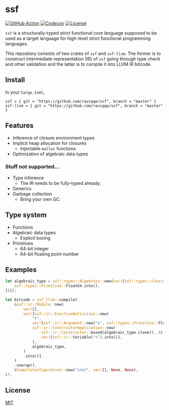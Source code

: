 # ssf

[![GitHub Action](https://img.shields.io/github/workflow/status/raviqqe/ssf/test?style=flat-square)](https://github.com/raviqqe/ssf/actions?query=workflow%3Atest)
[![Codecov](https://img.shields.io/codecov/c/github/raviqqe/ssf.svg?style=flat-square)](https://codecov.io/gh/raviqqe/ssf)
[![License](https://img.shields.io/github/license/raviqqe/ssf.svg?style=flat-square)](LICENSE)

`ssf` is a structurally-typed strict functional core language supposed to be used as a target language for high-level strict functional programming languages.

This repository consists of two crates of `ssf` and `ssf-llvm`. The former is to construct intermediate representation (IR) of `ssf` going through type check and other validation and the latter is to compile it into LLVM IR bitcode.

## Install

In your `Cargo.toml`,

```
ssf = { git = "https://github.com/raviqqe/ssf", branch = "master" }
ssf-llvm = { git = "https://github.com/raviqqe/ssf", branch = "master" }
```

## Features

- Inference of closure environment types
- Implicit heap allocation for closures
  - Injectable `malloc` functions
- Optimization of algebraic data types

### Stuff not supported...

- Type inference
  - The IR needs to be fully-typed already.
- Generics
- Garbage collection
  - Bring your own GC.

## Type system

- Functions
- Algebraic data types
  - Explicit boxing
- Primitives
  - 64-bit integer
  - 64-bit floating point number

## Examples

```rust
let algebraic_type = ssf::types::Algebraic::new(vec![ssf::types::Constructor::new(vec![
    ssf::types::Primitive::Float64.into(),
])]);

let bitcode = ssf_llvm::compile(
    &ssf::ir::Module::new(
        vec![],
        vec![ssf::ir::FunctionDefinition::new(
            "f",
            vec![ssf::ir::Argument::new("x", ssf::types::Primitive::Float64)],
            ssf::ir::ConstructorApplication::new(
                ssf::ir::Constructor::boxed(algebraic_type.clone(), 0),
                vec![ssf::ir::Variable("x").into()],
            ),
            algebraic_type,
        )
        .into()],
    )
    .unwrap(),
    &CompileConfiguration::new("init", vec![], None, None),
)?;
```

## License

[MIT](LICENSE)
